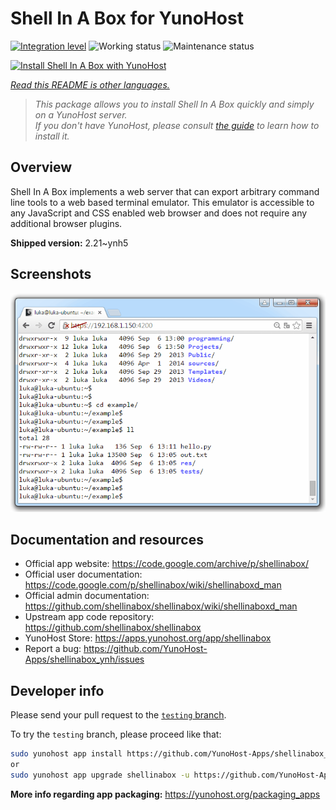 <!--
N.B.: This README was automatically generated by <https://github.com/YunoHost/apps/tree/master/tools/readme_generator>
It shall NOT be edited by hand.
-->

# Shell In A Box for YunoHost

[![Integration level](https://dash.yunohost.org/integration/shellinabox.svg)](https://dash.yunohost.org/appci/app/shellinabox) ![Working status](https://ci-apps.yunohost.org/ci/badges/shellinabox.status.svg) ![Maintenance status](https://ci-apps.yunohost.org/ci/badges/shellinabox.maintain.svg)

[![Install Shell In A Box with YunoHost](https://install-app.yunohost.org/install-with-yunohost.svg)](https://install-app.yunohost.org/?app=shellinabox)

*[Read this README is other languages.](./ALL_README.md)*

> *This package allows you to install Shell In A Box quickly and simply on a YunoHost server.*  
> *If you don't have YunoHost, please consult [the guide](https://yunohost.org/install) to learn how to install it.*

## Overview

Shell In A Box implements a web server that can export arbitrary command line tools to a web based terminal emulator. This emulator is accessible to any JavaScript and CSS enabled web browser and does not require any additional browser plugins.


**Shipped version:** 2.21~ynh5

## Screenshots

![Screenshot of Shell In A Box](./doc/screenshots/screenshot.gif)

## Documentation and resources

- Official app website: <https://code.google.com/archive/p/shellinabox/>
- Official user documentation: <https://code.google.com/p/shellinabox/wiki/shellinaboxd_man>
- Official admin documentation: <https://github.com/shellinabox/shellinabox/wiki/shellinaboxd_man>
- Upstream app code repository: <https://github.com/shellinabox/shellinabox>
- YunoHost Store: <https://apps.yunohost.org/app/shellinabox>
- Report a bug: <https://github.com/YunoHost-Apps/shellinabox_ynh/issues>

## Developer info

Please send your pull request to the [`testing` branch](https://github.com/YunoHost-Apps/shellinabox_ynh/tree/testing).

To try the `testing` branch, please proceed like that:

```bash
sudo yunohost app install https://github.com/YunoHost-Apps/shellinabox_ynh/tree/testing --debug
or
sudo yunohost app upgrade shellinabox -u https://github.com/YunoHost-Apps/shellinabox_ynh/tree/testing --debug
```

**More info regarding app packaging:** <https://yunohost.org/packaging_apps>
